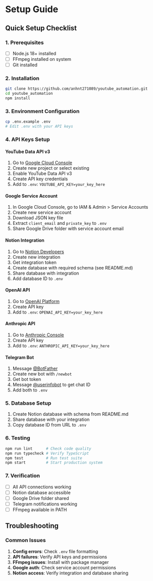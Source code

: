 # Setup Guide

## Quick Setup Checklist

### 1. Prerequisites
- [ ] Node.js 18+ installed
- [ ] FFmpeg installed on system
- [ ] Git installed

### 2. Installation
```bash
git clone https://github.com/anhnt271089/youtube_automation.git
cd youtube_automation
npm install
```

### 3. Environment Configuration
```bash
cp .env.example .env
# Edit .env with your API keys
```

### 4. API Keys Setup

#### YouTube Data API v3
1. Go to [Google Cloud Console](https://console.cloud.google.com)
2. Create new project or select existing
3. Enable YouTube Data API v3
4. Create API key credentials
5. Add to `.env`: `YOUTUBE_API_KEY=your_key_here`

#### Google Service Account
1. In Google Cloud Console, go to IAM & Admin > Service Accounts
2. Create new service account
3. Download JSON key file
4. Extract `client_email` and `private_key` to `.env`
5. Share Google Drive folder with service account email

#### Notion Integration
1. Go to [Notion Developers](https://developers.notion.com)
2. Create new integration
3. Get integration token
4. Create database with required schema (see README.md)
5. Share database with integration
6. Add database ID to `.env`

#### OpenAI API
1. Go to [OpenAI Platform](https://platform.openai.com)
2. Create API key
3. Add to `.env`: `OPENAI_API_KEY=your_key_here`

#### Anthropic API
1. Go to [Anthropic Console](https://console.anthropic.com)
2. Create API key
3. Add to `.env`: `ANTHROPIC_API_KEY=your_key_here`

#### Telegram Bot
1. Message [@BotFather](https://t.me/botfather)
2. Create new bot with `/newbot`
3. Get bot token
4. Message [@userinfobot](https://t.me/userinfobot) to get chat ID
5. Add both to `.env`

### 5. Database Setup
1. Create Notion database with schema from README.md
2. Share database with your integration
3. Copy database ID from URL to `.env`

### 6. Testing
```bash
npm run lint      # Check code quality
npm run typecheck # Verify TypeScript
npm test          # Run test suite
npm start         # Start production system
```

### 7. Verification
- [ ] All API connections working
- [ ] Notion database accessible
- [ ] Google Drive folder shared
- [ ] Telegram notifications working
- [ ] FFmpeg available in PATH

## Troubleshooting

### Common Issues
1. **Config errors**: Check `.env` file formatting
2. **API failures**: Verify API keys and permissions
3. **FFmpeg issues**: Install with package manager
4. **Google auth**: Check service account permissions
5. **Notion access**: Verify integration and database sharing